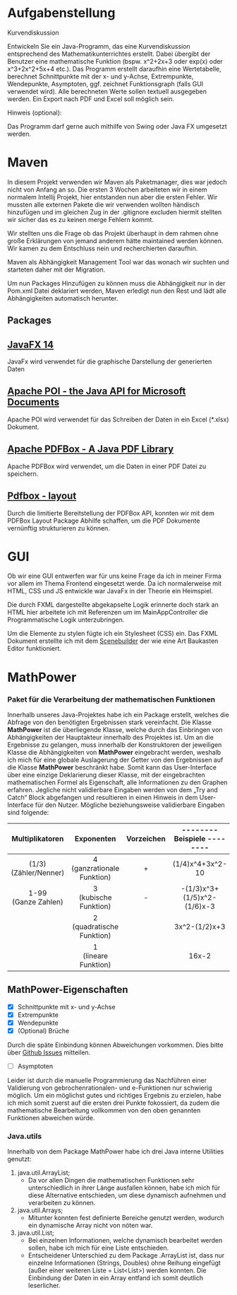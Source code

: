 
# Aufgabenstellung  
  
Kurvendiskussion  
  
Entwickeln Sie ein Java-Programm, das eine Kurvendiskussion entsprechend des Mathematikunterrichtes erstellt. Dabei übergibt der Benutzer eine mathematische Funktion (bspw. x^2+2x+3 oder exp(x) oder x^3+2x^2+5x+4 etc.). Das Programm erstellt daraufhin eine Wertetabelle, berechnet Schnittpunkte mit der x- und y-Achse, Extrempunkte, Wendepunkte, Asymptoten, ggf. zeichnet Funktionsgraph (falls GUI verwendet wird). Alle berechneten Werte sollen textuell ausgegeben werden. Ein Export nach PDF und Excel soll möglich sein.   
  
Hinweis (optional):   
 
Das Programm darf gerne auch mithilfe von Swing oder Java FX umgesetzt werden.   

# Maven
In diesem Projekt verwenden wir Maven als Paketmanager, dies war jedoch nicht von Anfang an so. Die ersten 3 Wochen arbeiteten wir in einem normalem Intellij Projekt, hier entstanden nun aber die ersten Fehler. Wir mussten alle externen Pakete die wir verwenden wollten händisch hinzufügen und im gleichen Zug in der .gitignore excluden hiermit stellten wir sicher das es zu keinen merge Fehlern kommt.

Wir stellten uns die Frage ob das Projekt überhaupt in dem rahmen ohne große Erklärungen von jemand anderem hätte maintained werden können. Wir kamen zu dem Entschluss nein und recherchierten daraufhin.

Maven als Abhängigkeit Management Tool war das wonach wir suchten und starteten daher mit der Migration.

Um nun Packages Hinzufügen zu können muss die Abhängigkeit nur in der Pom.xml Datei deklariert werden, Maven erledigt nun den Rest und lädt alle Abhängigkeiten automatisch herunter.

  
## Packages

##  [JavaFX 14](https://openjfx.io/index.html)
JavaFx wird verwendet für die graphische Darstellung der generierten Daten 

##  [Apache POI - the Java API for Microsoft Documents](https://poi.apache.org/index.html)
Apache POI wird verwendet für das Schreiben der Daten in ein Excel (*.xlsx) Dokument.

## [Apache PDFBox  - A Java PDF Library](https://pdfbox.apache.org/)
Apache PDFBox wird verwendet, um die Daten in einer PDF Datei zu speichern.

## [Pdfbox - layout](https://github.com/ralfstuckert/pdfbox-layout)
Durch die limitierte Bereitstellung der PDFBox API, konnten wir mit dem PDFBox Layout Package Abhilfe schaffen, um die PDF Dokumente vernünftig strukturieren zu können.


# GUI

Ob wir eine GUI entwerfen war für uns keine Frage da ich in meiner Firma vor allem im Thema Frontend eingesetzt werde. Da ich normalerweise mit HTML, CSS und JS entwickle war JavaFx in der Theorie ein Heimspiel. 

Die durch FXML dargestellte abgekapselte Logik erinnerte doch stark an HTML hier arbeitete ich mit Referenzen um im MainAppController die Programmatische Logik unterzubringen. 

Um die Elemente zu stylen fügte ich ein Stylesheet (CSS) ein. Das FXML Dokument erstellte ich mit dem [Scenebuilder](https://gluonhq.com/products/scene-builder/) der wie eine Art Baukasten Editor funktioniert.

# MathPower 
### Paket für die Verarbeitung der mathematischen Funktionen

Innerhalb unseres Java-Projektes habe ich ein Package erstellt, welches die Abfrage von den benötigten Ergebnissen stark vereinfacht. Die Klasse **MathPower** ist die überliegende Klasse, welche durch das Einbringen von Abhängigkeiten der Hauptakteur innerhalb des Projektes ist. Um an die Ergebnisse zu gelangen, muss innerhalb der Konstruktoren der jeweiligen Klasse die Abhängigkeiten von **MathPower** eingebracht werden, weshalb ich mich für eine globale Auslagerung der Getter von den Ergebnissen auf die Klasse **MathPower** beschränkt habe. Somit kann das User-Interface über eine einzige Deklarierung dieser Klasse, mit der eingebrachten mathematischen Formel als Eigenschaft, alle Informationen zu den Graphen erfahren. Jegliche nicht validierbare Eingaben werden von dem „Try and Catch“ Block abgefangen und resultieren in einen Hinweis in dem User-Interface für den Nutzer. Mögliche beziehungsweise validierbare Eingaben sind folgende: 

| Multiplikatoren  | Exponenten | Vorzeichen | -------- Beispiele -------- |
| :---: | :---: | :---: | :---: |
| (1/3) <br/> (Zähler/Nenner) | 4 <br/> (ganzrationale Funktion) | + | (1/4)x^4+3x^2-10 |
| 1-99  <br/> (Ganze Zahlen) | 3 <br/> (kubische Funktion) | - | -(1/3)x^3+(1/5)x^2-(1/6)x-3 |
|  | 2 <br/> (quadratische Funktion) |  | 3x^2-(1/2)x+3 |
|  | 1 <br/> (lineare Funktion) |  | 16x-2 |

## MathPower-Eigenschaften
- [x] Schnittpunkte mit x- und y-Achse
- [x] Extrempunkte
- [x] Wendepunkte
- [x] \(Optional) Brüche 

Durch die späte Einbindung können Abweichungen vorkommen. Dies bitte über [Github Issues](https://github.com/goeckenils/curvesketching/issues/new) mitteilen.

- [ ] Asymptoten

Leider ist durch die manuelle Programmierung das Nachführen einer Validierung von gebrochenrationalen- und e-Funktionen nur schwierig möglich. Um ein möglichst gutes und richtiges Ergebnis zu erzielen, habe ich mich somit zuerst auf die ersten drei Punkte fokossiert, da zudem die mathematische Bearbeitung vollkommen von den oben genannten Funktionen abweichen würde.

### Java.utils
Innerhalb von dem Package MathPower habe ich drei Java interne Utilities genutzt:

1. java.util.ArrayList;
    - Da vor allen Dingen die mathematischen Funktionen sehr unterschiedlich in ihrer Länge ausfallen können, habe ich mich für diese Alternative entschieden, um diese dynamisch aufnehmen und verarbeiten zu können.
2. java.util.Arrays;
    - Mitunter konnten fest definierte Bereiche genutzt werden, wodurch ein dynamische Array nicht von nöten war.
3. java.util.List;
    - Bei einzelnen Informationen, welche dynamisch bearbeitet werden sollen, habe ich mich für eine Liste entschieden.
    - Entscheidener Unterschied zu dem Package .ArrayList ist, dass nur einzelne Informationen (Strings, Doubles) ohne Reihung eingefügt (außer einer weiteren Liste = List<List<Double>>) werden konnten. Die Einbindung der Daten in ein Array entfand ich somit deutlich leserlicher.
<!--stackedit_data:
eyJoaXN0b3J5IjpbNjkzNjk0NTAxLDkzNzA3NDE2XX0=
-->